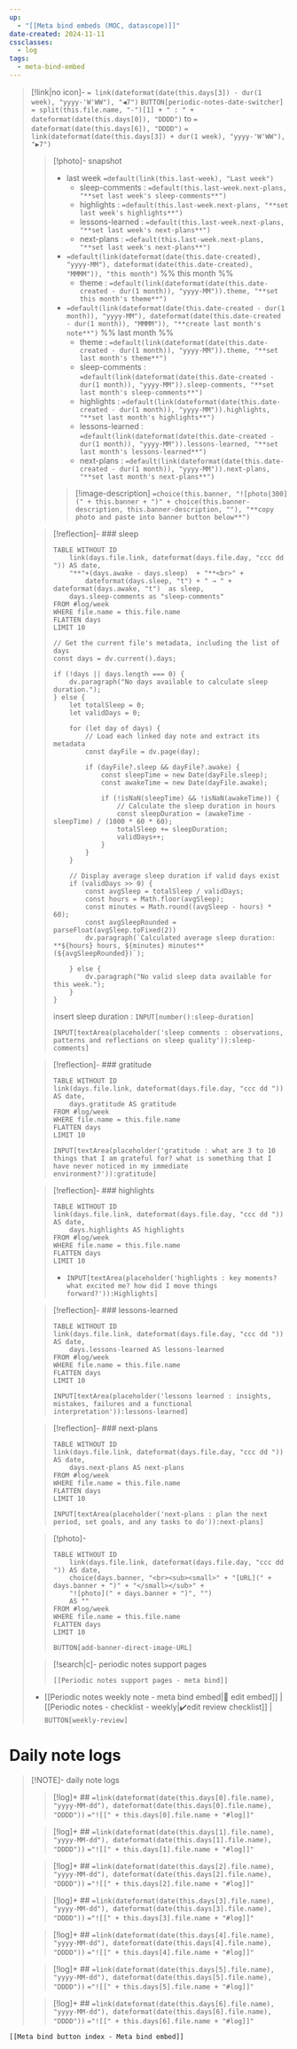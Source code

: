 ```yaml
---
up:
  - "[[Meta bind embeds (MOC, datascope)]]"
date-created: 2024-11-11
cssclasses:
  - log
tags:
  - meta-bind-embed
---
```

> [!link|no icon]- `= link(dateformat(date(this.days[3]) - dur(1 week), "yyyy-'W'WW"), "◀7")` `BUTTON[periodic-notes-date-switcher]` `= split(this.file.name, "-")[1] + " : " + dateformat(date(this.days[0]), "DDDD")` to `= dateformat(date(this.days[6]), "DDDD")` `= link(dateformat(date(this.days[3]) + dur(1 week), "yyyy-'W'WW"), "▶️7")`
>
>> [!photo]- snapshot
>> - last week `=default(link(this.last-week), "Last week")` 
>>     - sleep-comments : `=default(this.last-week.next-plans, "**set last week's sleep-comments**")`
>>     - highlights : `=default(this.last-week.next-plans, "**set last week's highlights**")`
>>     - lessons-learned : `=default(this.last-week.next-plans, "**set last week's next-plans**")`
>>     - next-plans : `=default(this.last-week.next-plans, "**set last week's next-plans**")`
>> - `=default(link(dateformat(date(this.date-created), "yyyy-MM"), dateformat(date(this.date-created), "MMMM")), "this month")` %% this month %%
>>     - theme : `=default(link(dateformat(date(this.date-created - dur(1 month)), "yyyy-MM")).theme, "**set this month's theme**")`
>> - `=default(link(dateformat(date(this.date-created - dur(1 month)), "yyyy-MM"), dateformat(date(this.date-created - dur(1 month)), "MMMM")), "**create last month's note**")` %% last month %%
>>     - theme : `=default(link(dateformat(date(this.date-created - dur(1 month)), "yyyy-MM")).theme, "**set last month's theme**")`
>>     - sleep-comments : `=default(link(dateformat(date(this.date-created - dur(1 month)), "yyyy-MM")).sleep-comments, "**set last month's sleep-comments**")`
>>     - highlights : `=default(link(dateformat(date(this.date-created - dur(1 month)), "yyyy-MM")).highlights, "**set last month's highlights**")`
>>     - lessons-learned : `=default(link(dateformat(date(this.date-created - dur(1 month)), "yyyy-MM")).lessons-learned, "**set last month's lessons-learned**")`
>>     - next-plans : `=default(link(dateformat(date(this.date-created - dur(1 month)), "yyyy-MM")).next-plans, "**set last month's next-plans**")`
>> 
>>> [!image-description] `=choice(this.banner, "![photo|300](" + this.banner + ")" + choice(this.banner-description, this.banner-description, ""), "**copy photo and paste into banner button below**")`
>
>> [!reflection]- ### sleep
>>```dataview
>> TABLE WITHOUT ID
>>     link(days.file.link, dateformat(days.file.day, "ccc dd ")) AS date,
>>     "**"+(days.awake - days.sleep)  + "**<br>" +
>>         dateformat(days.sleep, "t") + " → " + dateformat(days.awake, "t")  as sleep,
>>     days.sleep-comments as "sleep-comments"
>> FROM #log/week
>> WHERE file.name = this.file.name
>> FLATTEN days
>> LIMIT 10
>> ```
>> 
>>```dataviewjs
>> // Get the current file's metadata, including the list of days
>> const days = dv.current().days;
>> 
>> if (!days || days.length === 0) {
>>     dv.paragraph("No days available to calculate sleep duration.");
>> } else {
>>     let totalSleep = 0;
>>     let validDays = 0;
>> 
>>     for (let day of days) {
>>         // Load each linked day note and extract its metadata
>>         const dayFile = dv.page(day);
>> 
>>         if (dayFile?.sleep && dayFile?.awake) {
>>             const sleepTime = new Date(dayFile.sleep);
>>             const awakeTime = new Date(dayFile.awake);
>> 
>>             if (!isNaN(sleepTime) && !isNaN(awakeTime)) {
>>                 // Calculate the sleep duration in hours
>>                 const sleepDuration = (awakeTime - sleepTime) / (1000 * 60 * 60);
>>                 totalSleep += sleepDuration;
>>                 validDays++;
>>             }
>>         }
>>     }
>> 
>>     // Display average sleep duration if valid days exist
>>     if (validDays >> 0) {
>>         const avgSleep = totalSleep / validDays;
>>         const hours = Math.floor(avgSleep);
>>         const minutes = Math.round((avgSleep - hours) * 60);
>>         const avgSleepRounded = parseFloat(avgSleep.toFixed(2))
>>         dv.paragraph(`Calculated average sleep duration: **${hours} hours, ${minutes} minutes** (${avgSleepRounded})`);
>> 
>>     } else {
>>         dv.paragraph("No valid sleep data available for this week.");
>>     }
>> }
>> ```
>> 
>> insert sleep duration : `INPUT[number():sleep-duration]`
>> 
>> `INPUT[textArea(placeholder('sleep comments : observations, patterns and reflections on sleep quality')):sleep-comments]`
>
>> [!reflection]- ### gratitude
>>```dataview
>> TABLE WITHOUT ID
>> link(days.file.link, dateformat(days.file.day, "ccc dd ")) AS date,
>>     days.gratitude AS gratitude
>> FROM #log/week
>> WHERE file.name = this.file.name
>> FLATTEN days
>> LIMIT 10
>> ```
>> `INPUT[textArea(placeholder('gratitude : what are 3 to 10 things that I am grateful for? what is something that I have never noticed in my immediate environment?')):gratitude]`
>
>> [!reflection]- ### highlights
>>```dataview
>> TABLE WITHOUT ID
>> link(days.file.link, dateformat(days.file.day, "ccc dd ")) AS date,
>>     days.highlights AS highlights
>> FROM #log/week
>> WHERE file.name = this.file.name
>> FLATTEN days
>> LIMIT 10
>> ```
>> - `INPUT[textArea(placeholder('highlights : key moments? what excited me? how did I move things forward?')):Highlights]`
>
>> [!reflection]- ### lessons-learned
>>```dataview
>> TABLE WITHOUT ID
>> link(days.file.link, dateformat(days.file.day, "ccc dd ")) AS date,
>>     days.lessons-learned AS lessons-learned
>> FROM #log/week
>> WHERE file.name = this.file.name
>> FLATTEN days
>> LIMIT 10
>> ```
>> `INPUT[textArea(placeholder('lessons learned : insights, mistakes, failures and a functional interpretation')):lessons-learned]`
>
>> [!reflection]- ### next-plans
>>```dataview
>> TABLE WITHOUT ID
>> link(days.file.link, dateformat(days.file.day, "ccc dd ")) AS date,
>>     days.next-plans AS next-plans
>> FROM #log/week
>> WHERE file.name = this.file.name
>> FLATTEN days
>> LIMIT 10
>> ```
>> `INPUT[textArea(placeholder('next-plans : plan the next period, set goals, and any tasks to do')):next-plans]`
>
>> [!photo]-
>> 
>> ```dataview
>> TABLE WITHOUT ID
>>     link(days.file.link, dateformat(days.file.day, "ccc dd ")) AS date, 
>>     choice(days.banner, "<br><sub><small>" + "[URL](" +  days.banner + ")" + "</small></sub>" +
>>     "![photo](" + days.banner + ")", "") 
>>     AS ""
>> FROM #log/week
>> WHERE file.name = this.file.name
>> FLATTEN days
>> LIMIT 10
>> ```
>> `BUTTON[add-banner-direct-image-URL]`
>
>> [!search|c]- periodic notes support pages
>> 
>> ```meta-bind-embed
>> [[Periodic notes support pages - meta bind]]
>> ```
>
> - [[Periodic notes weekly note - meta bind embed|📝 edit embed]] | [[Periodic notes - checklist - weekly|✔️edit review checklist]] | `BUTTON[weekly-review]`

# Daily note logs

> [!NOTE]- daily note logs
>
>> [!log]+ ## `=link(dateformat(date(this.days[0].file.name), "yyyy-MM-dd"), dateformat(date(this.days[0].file.name), "DDDD"))`
>> `="![[" + this.days[0].file.name + "#log]]"`
>
>> [!log]+ ## `=link(dateformat(date(this.days[1].file.name), "yyyy-MM-dd"), dateformat(date(this.days[1].file.name), "DDDD"))`
>> `="![[" + this.days[1].file.name + "#log]]"`
>
>> [!log]+ ## `=link(dateformat(date(this.days[2].file.name), "yyyy-MM-dd"), dateformat(date(this.days[2].file.name), "DDDD"))`
>> `="![[" + this.days[2].file.name + "#log]]"`
>
>> [!log]+ ## `=link(dateformat(date(this.days[3].file.name), "yyyy-MM-dd"), dateformat(date(this.days[3].file.name), "DDDD"))`
>> `="![[" + this.days[3].file.name + "#log]]"`
>
>> [!log]+ ## `=link(dateformat(date(this.days[4].file.name), "yyyy-MM-dd"), dateformat(date(this.days[4].file.name), "DDDD"))`
>> `="![[" + this.days[4].file.name + "#log]]"`
>
>> [!log]+ ## `=link(dateformat(date(this.days[5].file.name), "yyyy-MM-dd"), dateformat(date(this.days[5].file.name), "DDDD"))`
>> `="![[" + this.days[5].file.name + "#log]]"`
>
>> [!log]+ ## `=link(dateformat(date(this.days[6].file.name), "yyyy-MM-dd"), dateformat(date(this.days[6].file.name), "DDDD"))`
>> `="![[" + this.days[6].file.name + "#log]]"`

```meta-bind-embed
[[Meta bind button index - Meta bind embed]]
```
